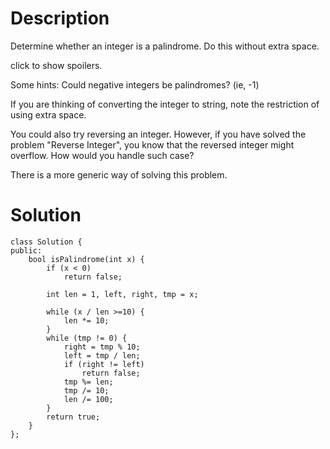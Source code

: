 # Description
Determine whether an integer is a palindrome. Do this without extra space.

click to show spoilers.

Some hints:
Could negative integers be palindromes? (ie, -1)

If you are thinking of converting the integer to string, note the restriction of using extra space.

You could also try reversing an integer. However, if you have solved the problem "Reverse Integer", you know that the reversed integer might overflow. How would you handle such case?

There is a more generic way of solving this problem.

# Solution
```
class Solution {
public:
    bool isPalindrome(int x) {
        if (x < 0) 
            return false;
        
        int len = 1, left, right, tmp = x;
        
        while (x / len >=10) {
            len *= 10;
        }
        while (tmp != 0) {
            right = tmp % 10;
            left = tmp / len;
            if (right != left)
                return false;
            tmp %= len;
            tmp /= 10;
            len /= 100;         
        }
        return true;
    }
};
```
